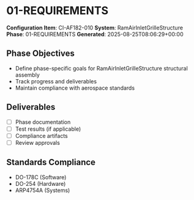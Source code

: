 # 01-REQUIREMENTS

**Configuration Item**: CI-AF182-010
**System**: RamAirInletGrilleStructure
**Phase**: 01-REQUIREMENTS
**Generated**: 2025-08-25T08:06:29+00:00

## Phase Objectives
- Define phase-specific goals for RamAirInletGrilleStructure structural assembly
- Track progress and deliverables
- Maintain compliance with aerospace standards

## Deliverables
- [ ] Phase documentation
- [ ] Test results (if applicable)
- [ ] Compliance artifacts
- [ ] Review approvals

## Standards Compliance
- DO-178C (Software)
- DO-254 (Hardware)
- ARP4754A (Systems)

